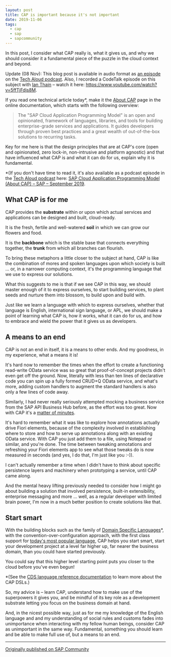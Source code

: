 ```yaml
---
layout: post
title: CAP is important because it's not important
date: 2019-11-06
tags:
  - cap
  - sap
  - sapcommunity
---
```

In this post, I consider what CAP really is, what it gives us, and why we should consider it a fundamental piece of the puzzle in the cloud context and beyond.

Update (08 Nov): This blog post is available in audio format as [an episode](https://anchor.fm/tech-aloud/episodes/CAP-is-important-because-its-not-important---6-Nov-2019---DJ-Adams-e8rg7s) on the [Tech Aloud podcast](https://qmacro.org/2019/09/17/new-podcast-tech-aloud/). Also, I recorded a CodeTalk episode on this subject with [Ian Thain](https://people.sap.com/ian.thain) – watch it here: <https://www.youtube.com/watch?v=5ffTjFdjs8M>.

If you read one technical article today\*, make it the [About CAP](https://cap.cloud.sap/docs/about/) page in the online documentation, which starts with the following overview:

> The "SAP Cloud Application Programming Model" is an open and opinionated, framework of languages, libraries, and tools for building enterprise-grade services and applications. It guides developers through proven best practices and a great wealth of out-of-the-box solutions to recurring tasks.

Key for me here is that the design principles that are at CAP's core (open and opinionated, zero lock-in, non-intrusive and platform agnostic) and that have influenced what CAP is and what it can do for us, explain why it is fundamental.

\*(If you don't have time to read it, it's also available as a podcast episode in the [Tech Aloud podcast](https://qmacro.org/2019/09/17/new-podcast-tech-aloud/) here: [SAP Cloud Application Programming Model (About CAP) – SAP – September 2019](https://anchor.fm/tech-aloud/episodes/SAP-Cloud-Application-Programming-Model-About-CAP---SAP---September-2019-e5f76p).

## What CAP is for me

CAP provides the **substrate** within or upon which actual services and applications can be designed and built, cloud-ready.

It is the fresh, fertile and well-watered **soil** in which we can grow our flowers and food.

It is the **backbone** which is the stable base that connects everything together, the **trunk** from which all branches can flourish.

To bring these metaphors a little closer to the subject at hand, CAP is like the combination of mores and spoken languages upon which society is built … or, in a narrower computing context, it's the programming language that we use to express our solutions.

What this suggests to me is that if we see CAP in this way, we should master enough of it to express ourselves, to start building services, to plant seeds and nurture them into blossom, to build upon and build with.

Just like we learn a language with which to express ourselves, whether that language is English, international sign language, or APL, we should make a point of learning what CAP is, how it works, what it can do for us, and how to embrace and wield the power that it gives us as developers.

## A means to an end

CAP is not an end in itself, it is a means to other ends. And my goodness, in my experience, what a means it is!

It's hard now to remember the times when the effort to create a functioning read-write OData service was so great that proof-of-concept projects didn't even get off the ground. Now, literally with less than ten lines of declarative code you can spin up a fully formed CRUD+Q OData service, and what's more, adding custom handlers to augment the standard handlers is also only a few lines of code away.

Similarly, I had never really seriously attempted mocking a business service from the SAP API Business Hub before, as the effort was too great. Now with CAP it's a [matter of minutes](https://developers.sap.com/tutorials/cap-cloudsdk-1-mock-service.html).

It's hard to remember what it was like to explore how annotations actually drive Fiori elements, because of the complexity involved in establishing where to store and how to serve up annotations along with an existing OData service. With CAP you just add them to a file, using Notepad or similar, and you're done. The time between tweaking annotations and refreshing your Fiori elements app to see what those tweaks do is now measured in seconds (and yes, I do that, I'm just like you :-)).

I can't actually remember a time when I didn't have to think about specific persistence layers and machinery when prototyping a service, until CAP came along.

And the mental heavy lifting previously needed to consider how I might go about building a solution that involved persistence, built-in extensibility, enterprise messaging and more … well, as a regular developer with limited brain power, I'm now in a much better position to create solutions like that.

<a name="start-smart"></a>
## Start smart

With the building blocks such as the family of [Domain Specific Languages](https://blogs.sap.com/2019/09/18/tech-aloud-podcast-an-introduction/#dsls)\*, with the convention-over-configuration approach, with the first class support for [today's most popular language](/blog/posts/2019/04/18/first-thoughts-on-the-2019-stack-overflow-developer-survey-results/#languages), CAP helps you start smart, start your development project at a level far higher up, far nearer the business domain, than you could have started previously.

You could say that this higher level starting point puts you closer to the cloud before you've even begun!

\*(See the [CDS language reference documentation](https://cap.cloud.sap/docs/cds/) to learn more about the CAP DSLs.)

So, my advice is – learn CAP, understand how to make use of the superpowers it gives you, and be mindful of its key role as a development substrate letting you focus on the business domain at hand.

And, in the nicest possible way, just as for me my knowledge of the English language and and my understanding of social rules and customs fades into unimportance when interacting with my fellow human beings, consider CAP as unimportant in the same way. Fundamental, something you should learn and be able to make full use of, but a means to an end.

---

[Originally published on SAP Community](https://blogs.sap.com/2019/11/06/cap-is-important-because-its-not-important/)
